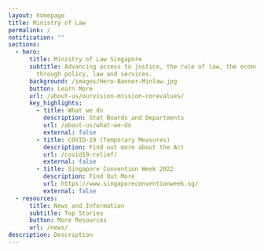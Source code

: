 ```yaml
---
layout: homepage
title: Ministry of Law
permalink: /
notification: ""
sections:
  - hero:
      title: Ministry of Law Singapore
      subtitle: Advancing access to justice, the rule of law, the economy and society
        through policy, law and services.
      background: /images/Hero-Banner-Minlaw.jpg
      button: Learn More
      url: /about-us/ourvision-mission-corevalues/
      key_highlights:
        - title: What we do
          description: Stat Boards and Departments
          url: /about-us/what-we-do
          external: false
        - title: COVID-19 (Temporary Measures)
          description: Find out more about the Act
          url: /covid19-relief/
          external: false
        - title: Singapore Convention Week 2022
          description: Find Out More
          url: https://www.singaporeconventionweek.sg/
          external: false
  - resources:
      title: News and Information
      subtitle: Top Stories
      button: More Resources
      url: /news/
description: Description
---
```

